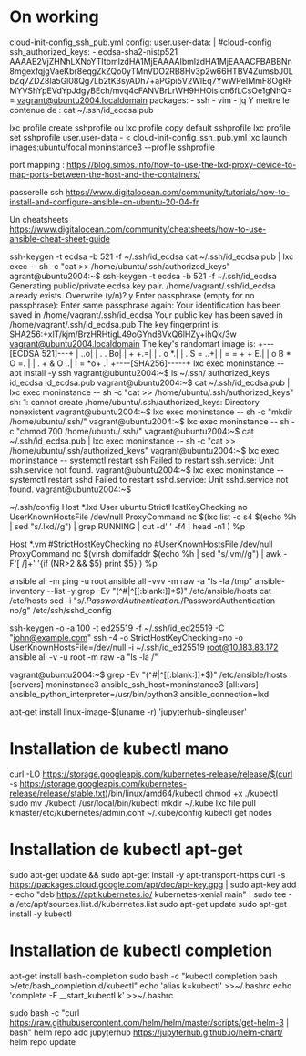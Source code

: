 # On working

cloud-init-config_ssh_pub.yml
config:
user.user-data: |
  #cloud-config
  ssh_authorized_keys:
    - ecdsa-sha2-nistp521 AAAAE2VjZHNhLXNoYTItbmlzdHA1MjEAAAAIbmlzdHA1MjEAAACFBABBNn8mgexfqjgVaeKbr8eqgZkZQo0yTMnVDO2RB8Hv3p2w66HTBV4ZumsbJ0LbZq7ZDZ8la5Gl08Qg7Lb2tK3syADh7+aPGpi5V2WlEq7YwWPeIMmF8OgRFMYVShYpEVdYpJdgyBEch/mvq4cFANVBrLrWH9HHOisIcn6fLCsOe1gNhQ== vagrant@ubuntu2004.localdomain
  packages:
    - ssh
    - vim
    - jq
Y mettre le contenue de :
cat ~/.ssh/id_ecdsa.pub

lxc profile create sshprofile
ou
lxc profile copy default sshprofile
lxc profile set sshprofile user.user-data - < cloud-init-config_ssh_pub.yml
lxc launch images:ubuntu/focal moninstance3 --profile sshprofile

port mapping :
https://blog.simos.info/how-to-use-the-lxd-proxy-device-to-map-ports-between-the-host-and-the-containers/

passerelle ssh
https://www.digitalocean.com/community/tutorials/how-to-install-and-configure-ansible-on-ubuntu-20-04-fr

Un cheatsheets
https://www.digitalocean.com/community/cheatsheets/how-to-use-ansible-cheat-sheet-guide


ssh-keygen -t ecdsa -b 521 -f ~/.ssh/id_ecdsa
cat ~/.ssh/id_ecdsa.pub | lxc exec <container> -- sh -c "cat >> /home/ubuntu/.ssh/authorized_keys"
agrant@ubuntu2004:~$ ssh-keygen -t ecdsa -b 521 -f ~/.ssh/id_ecdsa
Generating public/private ecdsa key pair.
/home/vagrant/.ssh/id_ecdsa already exists.
Overwrite (y/n)? y
Enter passphrase (empty for no passphrase):
Enter same passphrase again:
Your identification has been saved in /home/vagrant/.ssh/id_ecdsa
Your public key has been saved in /home/vagrant/.ssh/id_ecdsa.pub
The key fingerprint is:
SHA256:+xlT/kjm/BrzHRHtigL49oGYnd8VxQ6lHZy+ihQk/3w vagrant@ubuntu2004.localdomain
The key's randomart image is:
+---[ECDSA 521]---+
|              ..o|
|         . .   Bo|
|          +   +.=|
|       .   o   *.|
|      . S   = ..+|
|       = = + + E.|
|      o B * O =. |
|       . + & O ..|
|          = *o+ .|
+----[SHA256]-----+
lxc exec moninstance -- apt install -y ssh
vagrant@ubuntu2004:~$ ls ~/.ssh/
authorized_keys  id_ecdsa  id_ecdsa.pub
vagrant@ubuntu2004:~$ cat ~/.ssh/id_ecdsa.pub | lxc exec moninstance -- sh -c "cat >> /home/ubuntu/.ssh/authorized_keys"
sh: 1: cannot create /home/ubuntu/.ssh/authorized_keys: Directory nonexistent
vagrant@ubuntu2004:~$ lxc exec moninstance -- sh -c "mkdir /home/ubuntu/.ssh/"
vagrant@ubuntu2004:~$ lxc exec moninstance -- sh -c "chmod 700 /home/ubuntu/.ssh/"
vagrant@ubuntu2004:~$ cat ~/.ssh/id_ecdsa.pub | lxc exec moninstance -- sh -c "cat >> /home/ubuntu/.ssh/authorized_keys"
vagrant@ubuntu2004:~$ lxc exec moninstance -- systemctl restart ssh
Failed to restart ssh.service: Unit ssh.service not found.
vagrant@ubuntu2004:~$ lxc exec moninstance -- systemctl restart sshd
Failed to restart sshd.service: Unit sshd.service not found.
vagrant@ubuntu2004:~$

~/.ssh/config
Host *.lxd
    User ubuntu
    StrictHostKeyChecking no
    UserKnownHostsFile /dev/null
    ProxyCommand nc $(lxc list -c s4 $(echo %h | sed "s/\.lxd//g") | grep RUNNING | cut -d' ' -f4 | head -n1 ) %p
 
Host *.vm
    #StrictHostKeyChecking no
    #UserKnownHostsFile /dev/null
    ProxyCommand nc $(virsh domifaddr $(echo %h | sed "s/\.vm//g") | awk -F'[ /]+' '{if (NR>2 && $5) print $5}') %p


ansible all -m ping -u root
ansible all -vvv -m raw -a "ls -la /tmp"
ansible-inventory --list -y
grep -Ev "(^#|^[[:blank:]]*$)" /etc/ansible/hosts
cat /etc/hosts
sed -i "s/.*PasswordAuthentication.*/PasswordAuthentication no/g" /etc/ssh/sshd_config

ssh-keygen -o -a 100 -t ed25519 -f ~/.ssh/id_ed25519 -C "john@example.com"
ssh -4 -o StrictHostKeyChecking=no -o UserKnownHostsFile=/dev/null -i ~/.ssh/id_ed25519 root@10.183.83.172
ansible all -v -u root -m raw -a "ls -la /"

vagrant@ubuntu2004:~$ grep -Ev "(^#|^[[:blank:]]*$)" /etc/ansible/hosts
[servers]
moninstance3 ansible_ssh_host=moninstance3
[all:vars]
ansible_python_interpreter=/usr/bin/python3
ansible_connection=lxd




apt-get install linux-image-$(uname -r)
'jupyterhub-singleuser'

# Installation de kubectl mano
curl -LO https://storage.googleapis.com/kubernetes-release/release/$(curl -s https://storage.googleapis.com/kubernetes-release/release/stable.txt)/bin/linux/amd64/kubectl
chmod +x ./kubectl
sudo mv ./kubectl /usr/local/bin/kubectl
mkdir ~/.kube
lxc file pull kmaster/etc/kubernetes/admin.conf ~/.kube/config
kubectl get nodes

# Installation de kubectl apt-get
sudo apt-get update && sudo apt-get install -y apt-transport-https
curl -s https://packages.cloud.google.com/apt/doc/apt-key.gpg | sudo apt-key add -
echo "deb https://apt.kubernetes.io/ kubernetes-xenial main" | sudo tee -a /etc/apt/sources.list.d/kubernetes.list
sudo apt-get update
sudo apt-get install -y kubectl

# Installation de kubectl completion
apt-get install bash-completion
sudo bash -c "kubectl completion bash >/etc/bash_completion.d/kubectl"
echo 'alias k=kubectl' >>~/.bashrc
echo 'complete -F __start_kubectl k' >>~/.bashrc

sudo bash -c "curl https://raw.githubusercontent.com/helm/helm/master/scripts/get-helm-3 | bash"
helm repo add jupyterhub https://jupyterhub.github.io/helm-chart/
helm repo update
